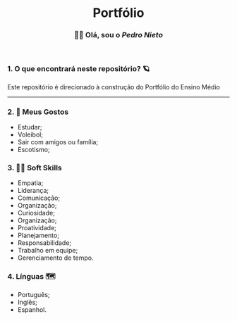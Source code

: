 <h1 align="center"> Portfólio </h1>

<h3 align="center"> 👋🏼 Olá, sou o <i>Pedro Nieto</i></h3>

<br>
 
<h3> 1. O que encontrará neste repositório? 🪐 </h3>
<p> Este repositório é direcionado à construção do Portfólio do Ensino Médio </p>
<hr>

<h3> 2. 👀 Meus Gostos</h3>
<ul>
 <li>Estudar;</li>
 <li>Voleibol;</li>
 <li>Sair com amigos ou família;</li>
 <li>Escotismo;</li>
</ul>

<h3> 3. 🤝🏼 Soft Skills </h3>
<ul>
 <li>Empatia;</li>
 <li>Liderança;</li>
 <li>Comunicação;</li>
 <li>Organização;</li>
 <li>Curiosidade;</li>
 <li>Organização;</li>
 <li>Proatividade;</li>
 <li>Planejamento;</li>
 <li>Responsabilidade;</li>
 <li>Trabalho em equipe;</li>
 <li>Gerenciamento de tempo.</li>
</ul>

<h3> 4. Línguas 🗺 </h3>
<ul>
 <li>Português;</li>
 <li>Inglês;</li>
 <li>Espanhol.</li>
</ul>
